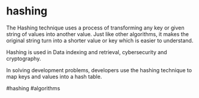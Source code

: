 # hashing


The Hashing technique uses a process of transforming any key or given string of values into another value. Just like other algorithms, it makes the original string turn into a shorter value or key which is easier to understand.

Hashing is used in Data indexing and retrieval, cybersecurity and cryptography.

In solving development problems, developers use the hashing technique to map keys and values into a hash table.

#hashing
#algorithms 